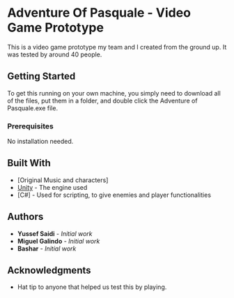 # Adventure Of Pasquale - Video Game Prototype

This is a video game prototype my team and I created from the ground up. It was tested by around 40 people.

## Getting Started

To get this running on your own machine, you simply need to download all of the files, put them in a folder, and double click the Adventure of Pasquale.exe file.

### Prerequisites

No installation needed.

## Built With

* [Original Music and characters]
* [Unity](https://unity.com/) - The engine used
* [C#] - Used for scripting, to give enemies and player functionalities

## Authors

* **Yussef Saidi** - *Initial work*
* **Miguel Galindo** - *Initial work*
* **Bashar** - *Initial work*

## Acknowledgments

* Hat tip to anyone that helped us test this by playing.




